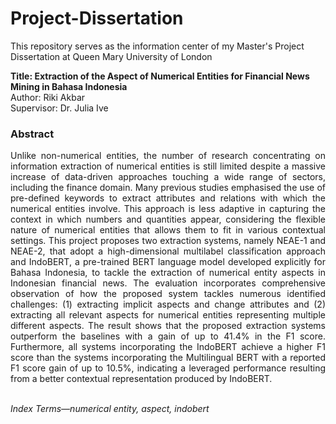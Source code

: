# Project-Dissertation
This repository serves as the information center of my Master's Project Dissertation at Queen Mary University of London

<b>Title: Extraction of the Aspect of Numerical Entities for Financial News Mining in Bahasa Indonesia</b><br />
Author: Riki Akbar<br />
Supervisor: Dr. Julia Ive<br />

### Abstract
<p  align="justify">Unlike non-numerical entities, the number of research concentrating on information extraction of numerical entities is still limited despite a massive increase of data-driven approaches touching a wide range of sectors, including the finance domain. Many previous studies emphasised the use of pre-defined keywords to extract attributes and relations with which the numerical entities involve. This approach is less adaptive in capturing the context in which numbers and
 quantities appear, considering the flexible nature of numerical entities that allows them to fit in various contextual settings. This project proposes two extraction systems, namely NEAE-1 and NEAE-2, that adopt a high-dimensional multilabel classification approach and IndoBERT, a pre-trained BERT language
 model developed explicitly for Bahasa Indonesia, to tackle the extraction of numerical entity aspects in Indonesian financial
 news. The evaluation incorporates comprehensive observation of how the proposed system tackles numerous identified challenges:
 (1) extracting implicit aspects and change attributes and (2) extracting all relevant aspects for numerical entities representing
 multiple different aspects. The result shows that the proposed extraction systems outperform the baselines with a gain of up to
 41.4% in the F1 score. Furthermore, all systems incorporating the IndoBERT achieve a higher F1 score than the systems
 incorporating the Multilingual BERT with a reported F1 score gain of up to 10.5%, indicating a leveraged performance resulting
 from a better contextual representation produced by IndoBERT.</p>
 <br /><i>Index Terms—numerical entity, aspect, indobert</i>

